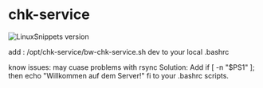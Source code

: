 # chk-service

![LinuxSnippets version](https://img.shields.io/badge/version-v1.0.0-green.svg)

add : /opt/chk-service/bw-chk-service.sh dev to your local .bashrc

know issues: may cuase problems with rsync
Solution: Add
if [ -n "$PS1" ]; then
    echo "Willkommen auf dem Server!"
fi
to your .bashrc scripts.